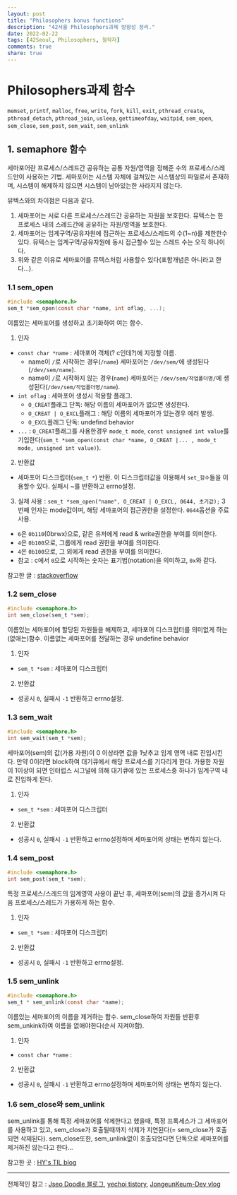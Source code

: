 ```yaml
---
layout: post
title: "Philosophers bonus functions"
description: "42서울 Philosophers과제 방향성 정리."
date: 2022-02-22
tags: [42Seoul, Philosophers, 철학자]
comments: true
share: true
---
```


# Philosophers과제 함수

`memset`, `printf`, `malloc`, `free`, `write`, `fork`, `kill`,
`exit`, `pthread_create`, `pthread_detach`, `pthread_join`,
`usleep`, `gettimeofday`, `waitpid`, `sem_open`, `sem_close`,
`sem_post`, `sem_wait`, `sem_unlink`

## 1. semaphore 함수
세마포어란
프로세스/스레드간 공유하는 공통 자원/영역을 정해준 수의 프로세스/스레드만이 사용하는 기법. 세마포어는 시스템 자체에 걸쳐있는 시스템상의 파일로서 존재하며, 시스템이 해제하지 않으면 시스템이 남아있는한 사라지지 않는다.

뮤텍스와의 차이점은 다음과 같다.
1. 세마포어는 서로 다른 프로세스/스레드간 공유하는 자원을 보호한다. 뮤텍스는 한 프로세스 내의 스레드간에 공유하는 자원/영역을 보호한다.
2. 세마포어는 임계구역/공유자원에 접근하는 프로세스/스레드의 수(1~n)를 제한한수 있다. 뮤텍스는 임계구역/공유자원에 동시 접근할수 있는 스레드 수는 오직 하나이다.
3. 위와 같은 이유로 세마포어를 뮤텍스처럼 사용할수 있다(포함개념은 아니라고 한다...).

### 1.1 sem_open
```c
#include <semaphore.h>
sem_t *sem_open(const char *name, int oflag, ...);
```
이름있는 세마포어를 생성하고 초기화하여 여는 함수.
1. 인자
  - `const char *name` : 세마포어 객체(? c인데?)에 지정할 이름. 
  	- name이 `/`로 시작하는 경우(`/name`) 세마포어는 `/dev/sem/`에 생성된다(`/dev/sem/name`).
	- name이 `/`로 시작하지 않는 경우(`name`) 세마포어는 `/dev/sem/작업폴더명/`에 생성된다(`/dev/sem/작업폴더명/name`).
  - `int oflag` : 세마포어 생성시 적용할 플래그.
  	- `O_CREAT`플래그 단독: 해당 이름의 세마포어가 없으면 생성한다.
	- `O_CREAT | O_EXCL`플래그 : 해당 이름의 세마포어가 있는경우 에러 발생.
	- `O_EXCL`플래그 단독: undefind behavior
  - `...` : `O_CREAT`플래그를 사용한경우 `mode_t mode`, `const unsigned int value`를 기입한다(`sem_t *sem_open(const char *name, O_CREAT |... , mode_t mode, unsigned int value)`).
2. 반환값
  - 세마포어 디스크립터(`sem_t *`) 반환. 이 디스크립터값을 이용해서 `set_함수`들을 이용할수 있다.
  실패시 ~를 반환하고 errno설정.
3. 실제 사용 : `sem_t *sem_open("name", O_CREAT | O_EXCL, 0644, 초기값);`
3번째 인자는 mode값이며, 해당 세마포어의 접근권한을 설정한다. `0644`옵션을 주료 사용. 
- `6`은 `0b110`(0brwx)으로, 같은 유저에게 read & write권한을 부여를 의미한다.
- `4`은 `0b100`으로, 그룹에게 read 권한을 부여를 의미한다.
- `4`은 `0b100`으로, 그 외에게 read 권한을 부여를 의미한다.
- 참고 : c에서 `0`으로 시작하는 숫자는 표기법(notation)을 의미하고, `0x`와 같다. 

참고한 글 : [stackoverflow](https://stackoverflow.com/questions/18415904/what-does-mode-t-0644-mean)

### 1.2 sem_close
```c
#include <semaphore.h>
int	sem_close(sem_t *sem);
```
이름있는 세마포어에 할당된 자원들을 해제하고, 세마포어 디스크립터를 의미없게 하는(없애는)함수. 이름없는 세마포어를 전달하는 경우 undefine behavior
1. 인자
  - `sem_t *sem` : 세마포어 디스크립터
2. 반환값
  - 성공시 `0`, 실패시 `-1` 반환하고 errno설정.

### 1.3 sem_wait
```c
#include <semaphore.h>
int	sem_wait(sem_t *sem);
```
세마포어(sem)의 값(가용 자원)이 0 이상라면 값을 1낮추고 임계 영역 내로 진입시킨다. 만약 0이라면 block하여 대기큐에서 해당 프로세스를 기다리게 한다. 가용한 자원이 1이상이 되면 인터럽스 시그널에 의해 대기큐에 있는 프로세스중 하나가 임계구역 내로 진입하게 된다.
1. 인자
  - `sem_t *sem` : 세마포어 디스크립터
2. 반환값
  - 성공시 `0`, 실패시 `-1` 반환하고 errno설정하며 세마포어의 상태는 변하지 않는다.


### 1.4 sem_post
```c
#include <semaphore.h>
int	sem_post(sem_t *sem);
```
특정 프로세스/스레드의 임계영역 사용이 끝난 후, 세마포어(sem)의 값을 증가시켜 다음 프로세스/스레드가 가용하게 하는 함수.
1. 인자
  - `sem_t *sem` : 세마포어 디스크립터
2. 반환값
  - 성공시 `0`, 실패시 `-1` 반환하고 errno설정.

### 1.5 sem_unlink

```c
#include <semaphore.h>
sem_t *	sem_unlink(const char *name);
```
이름있는 세마포어의 이름을 제거하는 함수. sem_close하여 자원들 반환후 sem_unkink하여 이름을 없애야한다(순서 지켜야함). 
1. 인자
  - `const char *name` : 
2. 반환값
  - 성공시 `0`, 실패시 `-1` 반환하고 errno설정하며 세마포어의 상태는 변하지 않는다.

### 1.6 sem_close와 sem_unlink
sem_unlink를 통해 특정 세마포어를 삭제한다고 했을때, 특정 프록세스가 그 세마포어를 사용하고 있고, sem_close가 호출될때까지 삭제가 지연된다(= sem_close가 호출되면 삭제된다). sem_close또한, sem_unlink없이 호출되었다면 단독으로 세마포어를 제거하진 않는다고 한다...

참고한 곳 : [HY's TIL blog](https://hysimok.github.io/posts/til2021/2021-02-10/)

----

전체적인 참고 : [Jseo Doodle 블로그](https://bigpel66.oopy.io/library/42/inner-circle/9), [yechoi tistory](https://yechoi.tistory.com/55), [JongeunKeum-Dev vlog](https://velog.io/@jongeun/Philosophers-Day-05)